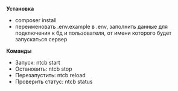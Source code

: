 **Установка**
- composer install
- переименовать .env.example в .env, заполнить данные для подключения к бд и пользователя, от имени которого будет запускаться сервер

**Команды**
- Запуск: ntcb start
- Остановить: ntcb stop
- Перезапустить: ntcb reload
- Проверить статус: ntcb status
